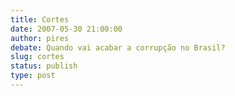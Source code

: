 ```yaml
---
title: Cortes
date: 2007-05-30 21:00:00
author: pires
debate: Quando vai acabar a corrupção no Brasil?
slug: cortes
status: publish 
type: post
---
```



